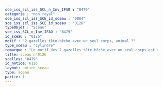 ```yaml
---
sce_iss_scl_iss_SCL_n_Inv_IFAO : "8479"
categorie : "non royal"
sce_iss_scl_iss_SCE_id_sceau : "0004"
sce_iss_scl_iss_SCE_id_sceau : "0126"
typeObjet : "Sceau"
sce_iss_SCL_n_Inv_IFAO : "8479"
id_sceau : "0126"
motif : "2 gazelles tête-bêche avec un seul corps, animal ?"
type_sceau : "cylindre"
remarque : "Le motif des 2 gazelles tête-bêche avec un seul corps est très courant sur les estampilles à Balat et partout en Égypte : Wiese, Anfänge, p. 133-135 et type D6, pl. 23-24"
title: sceau n°0126
scelles: "8479"
id_notice: 0126
layout: notice_sceau
type: sceau
partie: 1
---
```

